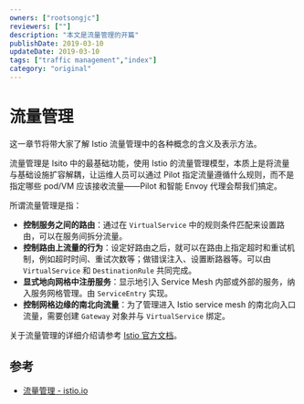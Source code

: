 ```yaml
---
owners: ["rootsongjc"]
reviewers: [""]
description: "本文是流量管理的开篇"
publishDate: 2019-03-10
updateDate: 2019-03-10
tags: ["traffic management","index"]
category: "original"
---
```


# 流量管理

这一章节将带大家了解 Istio 流量管理中的各种概念的含义及表示方法。

流量管理是 Isito 中的最基础功能，使用 Istio 的流量管理模型，本质上是将流量与基础设施扩容解耦，让运维人员可以通过 Pilot 指定流量遵循什么规则，而不是指定哪些 pod/VM 应该接收流量——Pilot 和智能 Envoy 代理会帮我们搞定。

所谓流量管理是指：

- **控制服务之间的路由**：通过在 `VirtualService` 中的规则条件匹配来设置路由，可以在服务间拆分流量。
- **控制路由上流量的行为**：设定好路由之后，就可以在路由上指定超时和重试机制，例如超时时间、重试次数等；做错误注入、设置断路器等。可以由 `VirtualService` 和 `DestinationRule` 共同完成。
- **显式地向网格中注册服务**：显示地引入 Service Mesh 内部或外部的服务，纳入服务网格管理。由 `ServiceEntry` 实现。
- **控制网格边缘的南北向流量**：为了管理进入 Istio service mesh 的南北向入口流量，需要创建 `Gateway` 对象并与 `VirtualService` 绑定。

关于流量管理的详细介绍请参考 [Istio 官方文档](https://istio.io/zh/docs/concepts/traffic-management/)。

## 参考

- [流量管理 - istio.io](https://istio.io/zh/docs/concepts/traffic-management/)